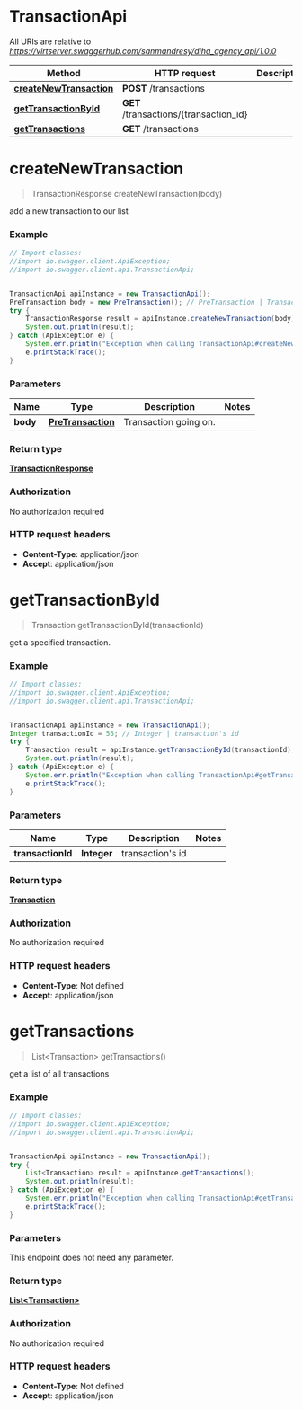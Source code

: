# TransactionApi

All URIs are relative to *https://virtserver.swaggerhub.com/sanmandresy/diha_agency_api/1.0.0*

Method | HTTP request | Description
------------- | ------------- | -------------
[**createNewTransaction**](TransactionApi.md#createNewTransaction) | **POST** /transactions | 
[**getTransactionById**](TransactionApi.md#getTransactionById) | **GET** /transactions/{transaction_id} | 
[**getTransactions**](TransactionApi.md#getTransactions) | **GET** /transactions | 

<a name="createNewTransaction"></a>
# **createNewTransaction**
> TransactionResponse createNewTransaction(body)



add a new transaction to our list

### Example
```java
// Import classes:
//import io.swagger.client.ApiException;
//import io.swagger.client.api.TransactionApi;


TransactionApi apiInstance = new TransactionApi();
PreTransaction body = new PreTransaction(); // PreTransaction | Transaction going on.
try {
    TransactionResponse result = apiInstance.createNewTransaction(body);
    System.out.println(result);
} catch (ApiException e) {
    System.err.println("Exception when calling TransactionApi#createNewTransaction");
    e.printStackTrace();
}
```

### Parameters

Name | Type | Description  | Notes
------------- | ------------- | ------------- | -------------
 **body** | [**PreTransaction**](PreTransaction.md)| Transaction going on. |

### Return type

[**TransactionResponse**](TransactionResponse.md)

### Authorization

No authorization required

### HTTP request headers

 - **Content-Type**: application/json
 - **Accept**: application/json

<a name="getTransactionById"></a>
# **getTransactionById**
> Transaction getTransactionById(transactionId)



get a specified transaction.

### Example
```java
// Import classes:
//import io.swagger.client.ApiException;
//import io.swagger.client.api.TransactionApi;


TransactionApi apiInstance = new TransactionApi();
Integer transactionId = 56; // Integer | transaction's id
try {
    Transaction result = apiInstance.getTransactionById(transactionId);
    System.out.println(result);
} catch (ApiException e) {
    System.err.println("Exception when calling TransactionApi#getTransactionById");
    e.printStackTrace();
}
```

### Parameters

Name | Type | Description  | Notes
------------- | ------------- | ------------- | -------------
 **transactionId** | **Integer**| transaction&#x27;s id |

### Return type

[**Transaction**](Transaction.md)

### Authorization

No authorization required

### HTTP request headers

 - **Content-Type**: Not defined
 - **Accept**: application/json

<a name="getTransactions"></a>
# **getTransactions**
> List&lt;Transaction&gt; getTransactions()



get a list of all transactions

### Example
```java
// Import classes:
//import io.swagger.client.ApiException;
//import io.swagger.client.api.TransactionApi;


TransactionApi apiInstance = new TransactionApi();
try {
    List<Transaction> result = apiInstance.getTransactions();
    System.out.println(result);
} catch (ApiException e) {
    System.err.println("Exception when calling TransactionApi#getTransactions");
    e.printStackTrace();
}
```

### Parameters
This endpoint does not need any parameter.

### Return type

[**List&lt;Transaction&gt;**](Transaction.md)

### Authorization

No authorization required

### HTTP request headers

 - **Content-Type**: Not defined
 - **Accept**: application/json

